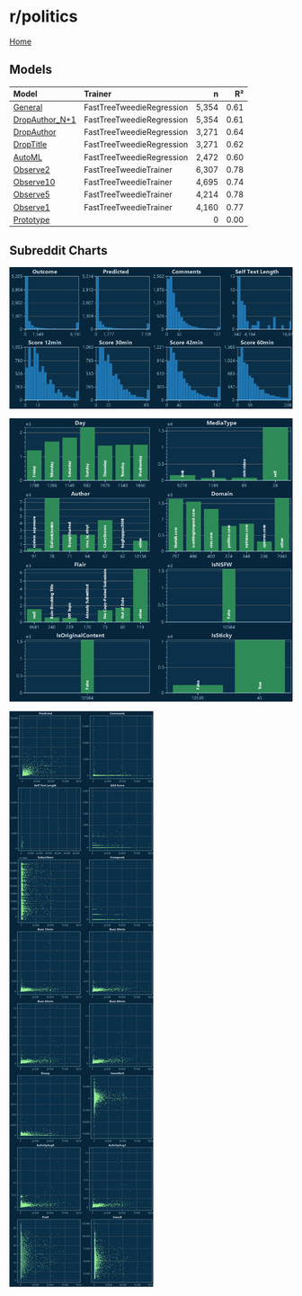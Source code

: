 # r/politics

[Home](../index.md)

## Models

|Model|Trainer|n|R²|
|:---|:---|---:|---:|
|[General](models/guess_politics_General.md)|FastTreeTweedieRegression|5,354|0.61|
|[DropAuthor_N+1](models/guess_politics_DropAuthor_N+1.md)|FastTreeTweedieRegression|5,354|0.61|
|[DropAuthor](models/guess_politics_DropAuthor.md)|FastTreeTweedieRegression|3,271|0.64|
|[DropTitle](models/guess_politics_DropTitle.md)|FastTreeTweedieRegression|3,271|0.62|
|[AutoML](models/guess_politics_AutoML.md)|FastTreeTweedieRegression|2,472|0.60|
|[Observe2](models/guess_politics_Observe2.md)|FastTreeTweedieTrainer|6,307|0.78|
|[Observe10](models/guess_politics_Observe10.md)|FastTreeTweedieTrainer|4,695|0.74|
|[Observe5](models/guess_politics_Observe5.md)|FastTreeTweedieTrainer|4,214|0.78|
|[Observe1](models/guess_politics_Observe1.md)|FastTreeTweedieTrainer|4,160|0.77|
|[Prototype](models/guess_politics_Prototype.md)||0|0.00|

## Subreddit Charts

![r/politics Distributions](../images/guess_politics_Distributions.png "r/politics Distributions")

![r/politics Categorical](../images/guess_politics_Catagorical.png "r/politics Categorical")

![r/politics Correlation](../images/guess_politics_Correlations.png "r/politics Correlation")


